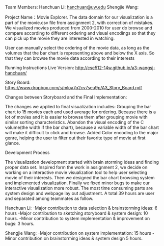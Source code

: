 Team Members:
Hanchuan Li: hanchuan@uw.edu
Shengjie Wang: 

Project Name：Movie Explorer.
The data domain for our visualization is a part of the movie.csv file from assignment 2, with correction of mistakes. We visualized movies produced from 2000-2010 for user do browse and compare according to different ordering and visual encodings so that they can pick up the movie they are interested in watching.

User can manually select the ordering of the movie data, as long as the volumes that the bar chart is representing above and below the X axis. So that they can browse the movie data according to their interests

Running Instructions
Live Version:
http://cse512-14w.github.io/a3-wangsj-hanchuan/

Story Board:
https://www.dropbox.com/s/mloa7q2cv7seu9p/A3_Story_Board.pdf

Changes between Storyboard and the Final Implementation:

The changes we applied to final visualization includes: 
Grouping the bar chart to 15 movies each and used average for ordering. Because there is a lot of movies and it is easier to browse them after grouping movie with similar sorting characteristics. 
Abandon the visual encoding of the C volume(the width if the bar chart), because a variable width of the bar chart will make it difficult to click and browse. 
Added Color encoding to the major genre, helping the user to filter out their favorite type of movie at first glance.

Development Process

The visualization development started with brain storming ideas and finding proper data set. Inspired form the work in assignment 2, we decide on working on a interactive movie visualization tool to help user selecting movie of their interests. Then we designed the bar chart browsing system and implemented visualization. Finally we fixed minor bugs to make our interactive visualization more robust. The most time consuming parts are system design and webpage lay out adjustment. A total 39 hours are user and separated among teammates as follow.

Hanchuan Li:
-Major contribution to data selection & brainstorming ideas: 6 hours
-Major contribution to sketching storyboard & system design: 10 hours.
-Minor contribution to system implementation & improvement on bugs: 3 hours.

Shengjie Wang:
-Major contribution on system implementation: 15 hours
-Minor contribution on brainstorming ideas & system design 5 hours.



